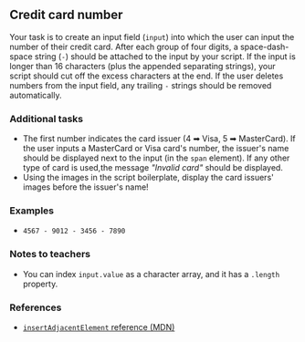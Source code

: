 ## Credit card number

Your task is to create an input field (`input`) into which the user can input the number of their credit card. After each group of four digits, a space-dash-space string (` - `) should be attached to the input by your script. If the input is longer than 16 characters (plus the appended separating strings), your script should cut off the excess characters at the end. If the user deletes numbers from the input field, any trailing ` - ` strings should be removed automatically. 

### Additional tasks

- The first number indicates the card issuer (4 ➡ Visa, 5 ➡ MasterCard). If the user inputs a MasterCard or Visa card's number, the issuer's name should be displayed next to the input (in the `span` element). If any other type of card is used,the message *"Invalid card"* should be displayed.
- Using the images in the script boilerplate, display the card issuers' images before the issuer's name!

### Examples

- `4567 - 9012 - 3456 - 7890`

### Notes to teachers

- You can index `input.value` as a character array, and it has a `.length` property.

### References

- [`insertAdjacentElement` reference (MDN)][1]

[1]: https://developer.mozilla.org/en-US/docs/Web/API/Element/insertAdjacentElement
